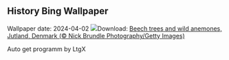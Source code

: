 ## History Bing Wallpaper
Wallpaper date: 2024-04-02
![](https://www.bing.com/th?id=OHR.JutlandSpring_EN-GB1991600575_UHD.jpg&w=1000)Download: [Beech trees and wild anemones, Jutland, Denmark (© Nick Brundle Photography/Getty Images)](https://www.bing.com/th?id=OHR.JutlandSpring_EN-GB1991600575_UHD.jpg)

Auto get programm by LtgX

